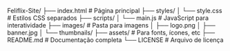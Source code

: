 Feliflix-Site/
├── index.html          # Página principal
├── styles/
│   └── style.css       # Estilos CSS separados
├── scripts/
│   └── main.js         # JavaScript para interatividade
├── images/             # Pasta para imagens
│   ├── logo.png
│   ├── banner.jpg
│   └── thumbnails/
├── assets/             # Para fonts, ícones, etc
├── README.md           # Documentação completa
└── LICENSE             # Arquivo de licença
